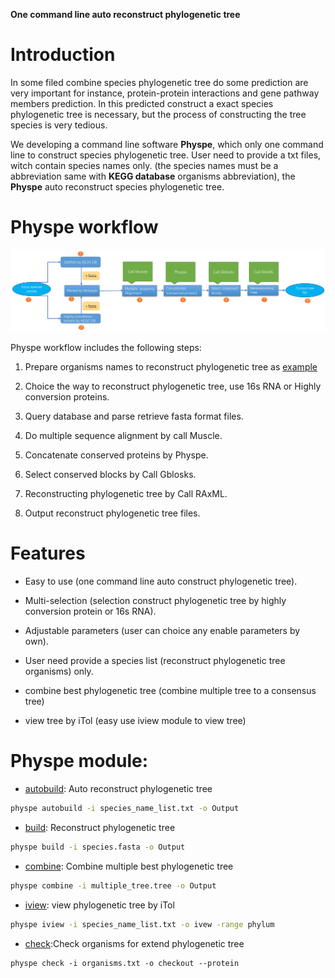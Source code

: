 
**One command line auto reconstruct phylogenetic tree**


# Introduction

In some filed combine species phylogenetic tree do some prediction are very important for instance,
protein-protein interactions and gene pathway members prediction. In this predicted construct a exact species phylogenetic tree
is necessary, but the process of constructing the tree species is very tedious.

We developing a command line software **Physpe**, which only one command line to construct species phylogenetic tree. User need to provide a txt files, witch contain species names only.
(the species names must be a abbreviation same with **KEGG database** organisms abbreviation), the **Physpe** auto reconstruct species phylogenetic tree.


# Physpe workflow


![workflow](img/physpe2.png)


Physpe workflow includes the following steps:

1. Prepare organisms names to reconstruct phylogenetic tree as [example](https://raw.githubusercontent.com/xiaofeiyangyang/physpetools/master/examples/organism_example_list.txt)

2. Choice the way to reconstruct phylogenetic tree, use 16s RNA or Highly conversion proteins.

3. Query database and parse retrieve fasta format files.

4. Do multiple sequence alignment by call Muscle.

5. Concatenate conserved proteins by Physpe.

6. Select conserved blocks by Call Gblosks.

7. Reconstructing phylogenetic tree by Call RAxML.

8. Output reconstruct phylogenetic tree files.



# Features

- Easy to use (one command line auto construct phylogenetic tree).

- Multi-selection (selection construct phylogenetic tree by highly conversion protein or 16s RNA).

- Adjustable parameters (user can choice any enable parameters by own).

- User need provide a species list (reconstruct phylogenetic tree organisms) only.

- combine best phylogenetic tree (combine multiple tree to a consensus tree)

- view tree by iTol (easy use iview module to view tree)


# Physpe module:

* [autobuild](usage.md#autobuild): Auto reconstruct phylogenetic tree

```bash
physpe autobuild -i species_name_list.txt -o Output
```


* [build](usage.md#build): Reconstruct phylogenetic tree

```bash
physpe build -i species.fasta -o Output
```

* [combine](usage.md#combine): Combine multiple best phylogenetic tree 

```bash
physpe combine -i multiple_tree.tree -o Output
```


* [iview](usage.md#iview): view phylogenetic tree by iTol

```bash
physpe iview -i species_name_list.txt -o ivew -range phylum 
```

* [check](usage.md#check):Check organisms for extend phylogenetic tree 

```
physpe check -i organisms.txt -o checkout --protein
```